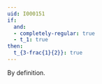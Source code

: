 ```yaml
---
uid: I000151
if:
  and:
  - completely-regular: true
  - t_1: true
then:
  t_{3-frac{1}{2}}: true
---
```

By definition.

